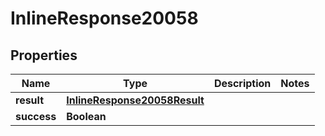 # InlineResponse20058

## Properties
Name | Type | Description | Notes
------------ | ------------- | ------------- | -------------
**result** | [**InlineResponse20058Result**](InlineResponse20058Result.md) |  | 
**success** | **Boolean** |  | 
